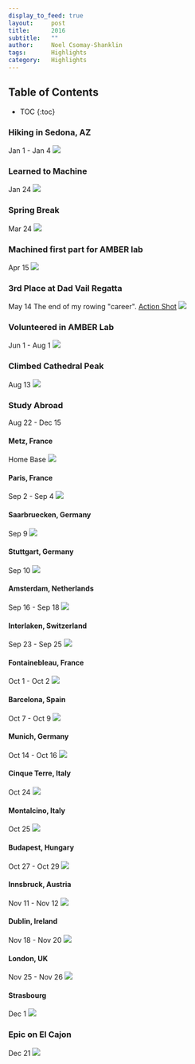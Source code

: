 ```yaml
---
display_to_feed: true
layout:     post
title:      2016
subtitle:   "" 
author:     Noel Csomay-Shanklin
tags:       Highlights
category:   Highlights
---
```

## Table of Contents
* TOC
{:toc}

### Hiking in Sedona, AZ
Jan 1 - Jan 4
<img src = "https://lh3.googleusercontent.com/V0kfTPaj05ZqwMGqHfAUlVtQ3-76lEB8uw3UKqLFCZ2un5XoVy6uUtUq_JmQD8443UqiPaQLOE4h5Zg5FSS4X6ma56SgT31ZRvZh0nzn4Ciu8x6S_69eGb_-EeG4EwZ5HEpMQWWz-LU" />

### Learned to Machine
Jan 24
<img src = "https://lh3.googleusercontent.com/9PujwTuC3u3S-L7apydPPYRY7At3d_OqXQcHs4Og9bgn3r6uSvjiua8OVhKEM3hQpolXD1tQDEEWz45EKvxF-8vVQ3Eq5aqD954Cd0pZGZqE3Mj0B0jUSq6lok_MpchZp0jEB9f77SI" />

### Spring Break
Mar 24
<img src = "https://lh3.googleusercontent.com/fVRnuI2oNVbpeVxZ-BCgLUXRcz8f5Va_HeRoICcWKfOUWTu1TnuTj9jvDh1rwJNAvRkRkepDbqBRm_R6m2FDtalzmergPgSYAflNm0QCLeJqh309reJMw68T9veOWNho9USZFtisr-0"  />

### Machined first part for AMBER lab
Apr 15
<img src = "https://lh3.googleusercontent.com/3Mlm3JeyWmONZpmaYbT7V9CpzDnqexsXF4wZIzAyYbfl_48bUQGfrNSbx7tanbzvhBRO4UOozc-9rbxRMUDdHnzypIkYTlQIN-S8nbzPcVuELVouxA3wMHZ_5PEjcHoh-HJ008vPKS4" />

### 3rd Place at Dad Vail Regatta
May 14
The end of my rowing "career".
[Action Shot](https://www.row2k.com/dadvail/photo.cfm?action=pf&dir=2016Spring/DadVail/0514Finals&start=297&offset=288&label=Dad%20Vail%20Regatta%20-%20Finals&hi=yes&category=Dad%20Vail%20Regatta&year=2016)
<img src = "https://lh3.googleusercontent.com/FejFgAx0CA90emD2K7s6jTgXN4M3fxXqsHqqXqmTobHex5HLYKke_4rydRpwwaUyBGH-sMwjU6_0tkRjawk3z7uTQfBLDA6PmDUb4WoGmPabBej6IVKtSdobCJSxVoGEzoJwaDVLuNE"  />

### Volunteered in AMBER Lab 
Jun 1 - Aug 1
<img src = "https://lh3.googleusercontent.com/D-bSHpPGJkrjAx20zwepkfa80oCKZNIgBlxFwf6Jt-AGa7yl_BYHW2_aaegj5SEX3Ud24A9eV7EscMHaND_s0ynLQJLRbDKKrlOMnUZIKWRpn6s1taaOjlovEVhvMIgqfU0Q7ndUuMU" />

### Climbed Cathedral Peak
Aug 13
<img src = "https://lh3.googleusercontent.com/2hpFKS58VeAoiTCJKMvXH1m1hPBqWUAkg4NFgubqgtBbpqzQFg-pLaZX936C2OHod63PTtPcXiVDSRGhTAUJQpegh80SYtP8juex1FfWoKkTku-h1mVSQ72S10JqZ2khZOKZIQC_DxU"/>

### Study Abroad
Aug 22 - Dec 15
#### Metz, France
Home Base
<img src = "https://lh3.googleusercontent.com/rJY4V_45M15MZrmZzoDECre32v9-jw599r6miAP9eTzB1Wkxau-gyDUkCztmtSb-ap3ev1MZAy4CjWcvyB6KfBEBm2svYhQ2ixA4bEHhjUw_2hGas7wMxdmyy_jukBBLSKE7N3Qb2Yw"/>
#### Paris, France
Sep 2 - Sep 4
<img src = "https://lh3.googleusercontent.com/CMw1uVC6bFwUd9BygUFD9wXffNseDOUlUt5i7wY35zGMvE0OHKCwSWVg0inQS2uVnyHkLh4CtQ5iae3XmP35Yd7PjQ10QFA5RWdk_H4QsrwDe9m3lD8Nn3e3UuPC1qU5WUz7wP_Adjc" />
#### Saarbruecken, Germany
Sep 9
<img src = "https://lh3.googleusercontent.com/0tagQUoga1JriKlwY96pMoBT0lcC3m2GV2qQ34OgR_wxHtB3bPEoMrdTUHbo-CY__RJC8qfMn5qniOlJ-dWQy6Bq3LsKlqqzh4aF2kn4hM7j1NV8EIhxJeVWFyXE53pCmZvyNMDrGWM" />
#### Stuttgart, Germany
Sep 10
<img src = "https://lh3.googleusercontent.com/qJ8CnZs4-sdWf8VL6Ga-5jRMatq8nz3aZrmA6U9u4lNMQ9V1qcDFTwL7c0g3DKMhthoYKkLvChCVdmf0ku46s7YVcapy27t1stcywat2ANFtrt-NtoEjdIku5ZVfhRguToSPAINlpuM" />
#### Amsterdam, Netherlands
Sep 16 - Sep 18
<img src = "https://lh3.googleusercontent.com/qUjw4ADirgBKrWVJ42qTc_oXP-dvSHPB0jS88EPXdKkVstp-xaqI3_Vc8aaf_ivmFH9YPxlqKnBrWyLkCtoY-HH0UILIHDEl_rexWYDx8j4GUOgxJ-AOEg3M9gyPGPc7w-9oodfJsQc" />
#### Interlaken, Switzerland
Sep 23 - Sep 25
<img src = "https://lh3.googleusercontent.com/W3pCvozWUxMTMUfN80syI1c6MzYDwYPcnYj6RHt0J4CrY7jSqFreoQki7Qq5NNilLllibjvWe0FAzzKqQ9eFbRdOCyF3ZyAIu-yJhUgeGUEzYGM5od-wqMfY8V1LGw9yQAhtdOP9EG0"/>
#### Fontainebleau, France
Oct 1 - Oct 2
<img src = "https://lh3.googleusercontent.com/s3pm6fe0uI-wKX06PVvDNTTpmBhMAQvsPdRP7vszYJSsgHDbvjfUEzlIPlk_Y8VYievHVaA3asje4_8S6JWYn4XfQ4x6U4cx8zh7_GzaN33Lg30Jxd-R_iIONz32A0828B__Pm_9QBE" />
#### Barcelona, Spain
Oct 7 - Oct 9
<img src = "https://lh3.googleusercontent.com/owOAUoFRe8HpWdMAgLj4sQJwmw6zv0gU8b0CCG0yXbIINHmxzwDnoCkaTVNUufb-LKxXiQMZgt5IqD0PtOqgsCkj9DH6HeuD3L_4ecOdJVniqYqF9VleVupd5q3AIieDKtnoqA5QDuU" />
#### Munich, Germany
Oct 14 - Oct 16
<img src = "https://lh3.googleusercontent.com/PkDYGD_Zg75o2V3ulHRdoKUDEsSvC4FTyFnsgnoqiNsoNy6cjdgnMrR-Xrwq-qGUBGfmIy8rgkb9TQ8Zi1UtyCL9f-lFpke0gyEqBDqPkoZVYy4eGqr39bLopAjkFcsq5i8ngMPZlGs"/>
#### Cinque Terre, Italy
Oct 24
<img src = "https://lh3.googleusercontent.com/4zix-2Zv5xBwvZmXBwJoyBeNhTat2QL-XfYrtX3OuAprvh6RD2uTWJX_Z7MnetQM9SkM_dD7jpPsem7XU6lyua_k1yixCURAohukqEA2gz_k4FVafAcykGqJOOwoQxSiFnJF3JuRWKA"/>
#### Montalcino, Italy
Oct 25
<img src = "https://lh3.googleusercontent.com/C0QMrdvge73eBspdGKVyENCQ16h2154Z0qeryXSKJCry19PwXI8NaB0_3xryV8kaCSYlXfuRCPqTeG1HtdNGOlUC0PmKUjHqcEqnKSa8lh1YvjoWt5fclBQHYlVwK65xw2xMFoCjnM0" />
#### Budapest, Hungary 
Oct 27 - Oct 29
<img src = "https://lh3.googleusercontent.com/iV9bXTqIh5tZP9034wJhre79u7GnqDf_dCUJ7nexCmiQ_Yg1uFbjVYiph-f7JWgqFAtwxMWAPSgy0G7KZGXKH-YW1DNM3TTyBDG25rGKIHmaXuFR46R84Wpu5dmsrKQGurBQXzcG_x4" />
#### Innsbruck, Austria
Nov 11 - Nov 12
<img src = "https://lh3.googleusercontent.com/VwP-qnpoXO40X7PSCcLXfEb-9y_BhK1tc2qEaqQiiRzAkEkt5ZBMOHMOW3tDRYV7AmYQqSafQwF45Zn_lrMWvgK9_AVT4qm8LRDj8_ImzsRUGGG9ev9eFlgWrXkl0dbFp6j88SIIrO4" />
#### Dublin, Ireland
Nov 18 - Nov 20
<img src = "https://lh3.googleusercontent.com/bS_yyrpBfFfN4VlK-vCGTrGqPsFTf0OMy-WR173TozYkIBLx1kntRljvrV8TD5jbzMmyY5smmb3YsC8ObnpFfgJ7-BvL-xHXI1tMeVohhGzCEXssJuL0O9NbfB2XfwMptR4W7aOT1v8" />
#### London, UK
Nov 25 - Nov 26
<img src = "https://lh3.googleusercontent.com/xEaFdV-2sP78321bqLmm4Qzh1aLj5W7_mxpl8h6wkqNFD2TWKzJq6XPbEhUI_Kyq1_cOVgVH7JRLLYROqX7jIoUztYF5bMFqj0lOZLWgrq-c1Qge4QPp9_Bfk02RStworlfA5PdDn3A" />
#### Strasbourg
Dec 1
<img src = "https://lh3.googleusercontent.com/4Ek6MrY57ZZ1RkEgd_6NSKF9AH3JPfVE8Myn-PsuaIsCmMIPqk2Y8E2OA7skDCQherbB7f7tVhVfQANtq6RguRXcWiqvX8BLIEDo0_CGjrMmMPvWgded6nwufFDj8BI_xd0bnWFGTiY" />
### Epic on El Cajon
Dec 21
<img src = "https://lh3.googleusercontent.com/J6ISwMEUbUr6P3GNk0LuYBJw8aTysKctXRap0zTPmZAZnDrYiuC9qC7AQh0BFxbiI0FALpX3ui46yXR9fjRlAqKtun1KSQRiITZlbV8beV_hh9Vsugrm_slhKKU2u_pp_e0RBY0MMqw"/>